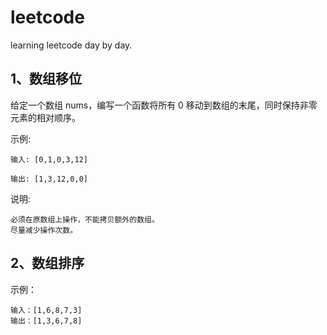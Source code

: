 # leetcode
learning leetcode day by day.
## 1、数组移位
给定一个数组 nums，编写一个函数将所有 0 移动到数组的末尾，同时保持非零元素的相对顺序。

示例:

    输入: [0,1,0,3,12]

    输出: [1,3,12,0,0]

说明:

    必须在原数组上操作，不能拷贝额外的数组。
    尽量减少操作次数。
## 2、数组排序

示例：

    输入：[1,6,8,7,3]
    输出：[1,3,6,7,8]
